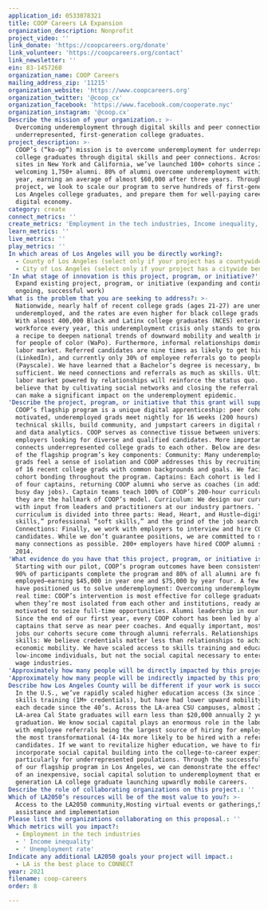 ```yaml
---
application_id: 0533078321
title: COOP Careers LA Expansion
organization_description: Nonprofit
project_video: ''
link_donate: 'https://coopcareers.org/donate'
link_volunteer: 'https://coopcareers.org/contact'
link_newsletter: ''
ein: 83-1457260
organization_name: COOP Careers
mailing_address_zip: '11215'
organization_website: 'https://www.coopcareers.org'
organization_twitter: '@coop_cx'
organization_facebook: 'https://www.facebook.com/cooperate.nyc'
organization_instagram: '@coop.cx'
Describe the mission of your organization.: >-
  Overcoming underemployment through digital skills and peer connections for
  underrepresented, first-generation college graduates.
project_description: >-
  COOP’s (“ko-op”) mission is to overcome underemployment for underrepresented
  college graduates through digital skills and peer connections. Across our
  sites in New York and California, we’ve launched 100+ cohorts since 2014,
  welcoming 1,750+ alumni. 80% of alumni overcome underemployment within one
  year, earning an average of almost $60,000 after three years. Through this
  project, we look to scale our program to serve hundreds of first-generation
  Los Angeles college graduates, and prepare them for well-paying careers in the
  digital economy.
category: create
connect_metrics: ''
create_metrics: 'Employment in the tech industries, Income inequality, Unemployment rate'
learn_metrics: ''
live_metrics: ''
play_metrics: ''
In which areas of Los Angeles will you be directly working?:
  - County of Los Angeles (select only if your project has a countywide benefit)
  - City of Los Angeles (select only if your project has a citywide benefit)
'In what stage of innovation is this project, program, or initiative?': >-
  Expand existing project, program, or initiative (expanding and continuing
  ongoing, successful work)
What is the problem that you are seeking to address?: >-
  Nationwide, nearly half of recent college grads (ages 21-27) are unemployed or
  underemployed, and the rates are even higher for black college grads (Vox).
  With almost 400,000 Black and Latinx college graduates (NCES) entering the
  workforce every year, this underemployment crisis only stands to grow. This is
  a recipe to deepen national trends of downward mobility and wealth inequality
  for people of color (WaPo). Furthermore, informal relationships dominate our
  labor market. Referred candidates are nine times as likely to get hired
  (LinkedIn), and currently only 30% of employee referrals go to people of color
  (Payscale). We have learned that a Bachelor’s degree is necessary, but not
  sufficient. We need connections and referrals as much as skills. Ultimately, a
  labor market powered by relationships will reinforce the status quo. We
  believe that by cultivating social networks and closing the referral gap, we
  can make a significant impact on the underemployment epidemic.
'Describe the project, program, or initiative that this grant will support to address the problem identified.': >-
  COOP’s flagship program is a unique digital apprenticeship: peer cohorts of 16
  motivated, underemployed grads meet nightly for 16 weeks (200 hours) to learn
  technical skills, build community, and jumpstart careers in digital marketing
  and data analytics. COOP serves as connective tissue between universities and
  employers looking for diverse and qualified candidates. More importantly, COOP
  connects underrepresented college grads to each other. Below are descriptions
  of the flagship program’s key components: Community: Many underemployed recent
  grads feel a sense of isolation and COOP addresses this by recruiting cohorts
  of 16 recent college grads with common backgrounds and goals. We facilitate
  cohort bonding throughout the program. Captains: Each cohort is led by a team
  of four captains, returning COOP alumni who serve as coaches (in addition to
  busy day jobs). Captain teams teach 100% of COOP’s 200-hour curriculum, and
  they are the hallmark of COOP’s model. Curriculum: We design our curriculum
  with input from leaders and practitioners at our industry partners. The
  curriculum is divided into three parts: Head, Heart, and Hustle—digital “hard
  skills,” professional “soft skills,” and the grind of the job search.
  Connections: Finally, we work with employers to interview and hire COOP
  candidates. While we don’t guarantee positions, we are committed to making as
  many connections as possible. 200+ employers have hired COOP alumni since
  2014.
'What evidence do you have that this project, program, or initiative is or will be successful, and how will you define and measure success?': >-
  Starting with our pilot, COOP’s program outcomes have been consistent. Over
  90% of participants complete the program and 80% of all alumni are fully
  employed—earning $45,000 in year one and $75,000 by year four. A few insights
  have positioned us to solve underemployment: Overcoming underemployment in
  real time: COOP’s intervention is most effective for college graduates—right
  when they’re most isolated from each other and institutions, ready and
  motivated to seize full-time opportunities. Alumni leadership in our DNA:
  Since the end of our first year, every COOP cohort has been led by alumni
  captains that serve as near peer coaches. And equally important, most of the
  jobs our cohorts secure come through alumni referrals. Relationships over
  skills: We believe credentials matter less than relationships to achieve
  economic mobility. We have scaled access to skills training and education for
  low-income individuals, but not the social capital necessary to enter living
  wage industries.
'Approximately how many people will be directly impacted by this project, program, or initiative?': '160'
'Approximately how many people will be indirectly impacted by this project, program, or initiative?': '400'
Describe how Los Angeles County will be different if your work is successful.: >-
  In the U.S., we’ve rapidly scaled higher education access (3x since 1970) and
  skills training (1M+ credentials), but have had lower upward mobility rates
  each decade since the 40’s. Across the LA-area CSU campuses, almost 20,000 new
  LA-area Cal State graduates will earn less than $20,000 annually 2 years after
  graduation. We know social capital plays an enormous role in the labor market
  with employee referrals being the largest source of hiring for employers and
  the most transformational (4-14x more likely to be hired with a referral) for
  candidates. If we want to revitalize higher education, we have to find ways to
  incorporate social capital building into the college-to-career experience,
  particularly for underrepresented populations. Through the successful scaling
  of our flagship program in Los Angeles, we can demonstrate the effectiveness
  of an inexpensive, social capital solution to underemployment that ensures
  generation LA college graduate launching upwardly mobile careers.
Describe the role of collaborating organizations on this project.: ''
Which of LA2050’s resources will be of the most value to you?: >-
  Access to the LA2050 community,Hosting virtual events or gatherings,Strategy
  assistance and implementation
Please list the organizations collaborating on this proposal.: ''
Which metrics will you impact?:
  - Employment in the tech industries
  - ' Income inequality'
  - ' Unemployment rate'
Indicate any additional LA2050 goals your project will impact.:
  - LA is the best place to CONNECT
year: 2021
filename: coop-careers
order: 8

---
```

